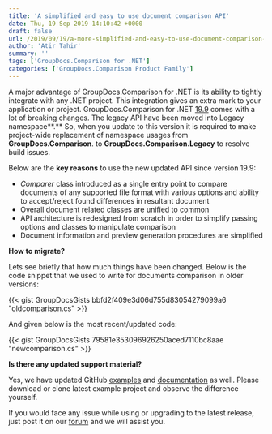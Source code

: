 ```yaml
---
title: 'A simplified and easy to use document comparison API'
date: Thu, 19 Sep 2019 14:10:42 +0000
draft: false
url: /2019/09/19/a-more-simplified-and-easy-to-use-document-comparison-api/
author: 'Atir Tahir'
summary: ''
tags: ['GroupDocs.Comparison for .NET']
categories: ['GroupDocs.Comparison Product Family']
---
```


A major advantage of GroupDocs.Comparison for .NET is its ability to tightly integrate with any .NET project. This integration gives an extra mark to your application or project. GroupDocs.Comparison for .NET [19.9](https://docs.groupdocs.com/display/comparisonnet/GroupDocs.Comparison+for+.NET+19.9+Release+Notes) comes with a lot of breaking changes. The legacy API have been moved into Legacy namespace**.** So, when you update to this version it is required to make project-wide replacement of namespace usages from **GroupDocs.Comparison**. to **GroupDocs.Comparison.Legacy** to resolve build issues.

Below are the **key reasons** to use the new updated API since version 19.9:  

*   _Comparer_ class introduced as a single entry point to compare documents of any supported file format with various options and ability to accept/reject found differences in resultant document
*   Overall document related classes are unified to common
*   API architecture is redesigned from scratch in order to simplify passing options and classes to manipulate comparison
*   Document information and preview generation procedures are simplified

**How to migrate?**

Lets see briefly that how much things have been changed. Below is the code snippet that we used to write for documents comparison in older versions:

{{< gist GroupDocsGists bbfd2f409e3d06d755d83054279099a6 "oldcomparison.cs" >}}

And given below is the most recent/updated code:

{{< gist GroupDocsGists 79581e353096926250aced7110bc8aae "newcomparison.cs" >}}

**Is there any updated support material?**

Yes, we have updated GitHub [examples](https://github.com/groupdocs-comparison/GroupDocs.Comparison-for-.NET) and [documentation](https://docs.groupdocs.com/display/comparisonnet/Developer+Guide) as well. Please download or clone latest example project and observe the difference yourself.

If you would face any issue while using or upgrading to the latest release, just post it on our [forum](https://forum.groupdocs.com/categories) and we will assist you.





